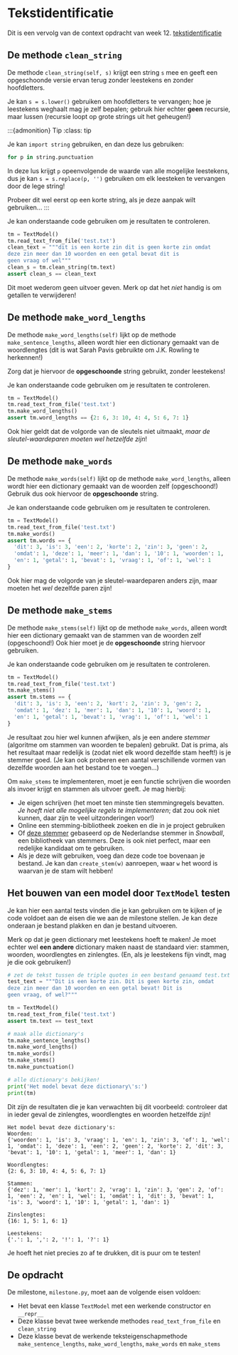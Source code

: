 # Tekstidentificatie

Dit is een vervolg van de context opdracht van week 12. [tekstidentificatie](12_text_id_begin.md)

## De methode `clean_string`

De methode `clean_string(self, s)` krijgt een string `s` mee en geeft een opgeschoonde versie ervan terug zonder
leestekens en zonder hoofdletters.

Je kan `s = s.lower()` gebruiken om hoofdletters te vervangen; hoe je leestekens weghaalt mag je zelf bepalen; gebruik hier echter **geen** recursie, maar lussen (recursie loopt op grote strings uit het geheugen!)

:::{admonition} Tip
:class: tip

Je kan `import string` gebruiken, en dan deze lus gebruiken:

```python
for p in string.punctuation
```

In deze lus krijgt `p` opeenvolgende de waarde van alle mogelijke leestekens, dus je kan `s = s.replace(p, '')` gebruiken om elk leesteken te vervangen door de lege string!

Probeer dit wel eerst op een korte string, als je deze aanpak wilt gebruiken...
:::

Je kan onderstaande code gebruiken om je resultaten te controleren.

```python
tm = TextModel()
tm.read_text_from_file('test.txt')
clean_text = """dit is een korte zin dit is geen korte zin omdat
deze zin meer dan 10 woorden en een getal bevat dit is
geen vraag of wel"""
clean_s = tm.clean_string(tm.text)
assert clean_s == clean_text
```

Dit moet wederom geen uitvoer geven. Merk op dat het *niet* handig is om getallen te verwijderen!

## De methode `make_word_lengths`

De methode `make_word_lengths(self)` lijkt op de methode `make_sentence_lengths`, alleen wordt hier een dictionary gemaakt van de woordlengtes (dit is wat Sarah Pavis gebruikte om J.K. Rowling te herkennen!)

Zorg dat je hiervoor de **opgeschoonde** string gebruikt, zonder leestekens!

Je kan onderstaande code gebruiken om je resultaten te controleren.

```python
tm = TextModel()
tm.read_text_from_file('test.txt')
tm.make_word_lengths()
assert tm.word_lengths == {2: 6, 3: 10, 4: 4, 5: 6, 7: 1}
```

Ook hier geldt dat de volgorde van de sleutels niet uitmaakt, *maar de sleutel-waardeparen moeten wel hetzelfde zijn*!

## De methode `make_words`

De methode `make_words(self)` lijkt op de methode `make_word_lengths`, alleen wordt hier een dictionary gemaakt van de woorden zelf (opgeschoond!) Gebruik dus ook hiervoor de **opgeschoonde** string.

Je kan onderstaande code gebruiken om je resultaten te controleren.

```python
tm = TextModel()
tm.read_text_from_file('test.txt')
tm.make_words()
assert tm.words == {
  'dit': 3, 'is': 3, 'een': 2, 'korte': 2, 'zin': 3, 'geen': 2,
  'omdat': 1, 'deze': 1, 'meer': 1, 'dan': 1, '10': 1, 'woorden': 1,
  'en': 1, 'getal': 1, 'bevat': 1, 'vraag': 1, 'of': 1, 'wel': 1
}
```

Ook hier mag de volgorde van je sleutel-waardeparen anders zijn, maar moeten het *wel* dezelfde paren zijn!

## De methode `make_stems`

De methode `make_stems(self)` lijkt op de methode `make_words`, alleen wordt hier een dictionary gemaakt van de
stammen van de woorden zelf (opgeschoond!) Ook hier moet je de **opgeschoonde** string hiervoor gebruiken.

Je kan onderstaande code gebruiken om je resultaten te controleren.

```python
tm = TextModel()
tm.read_text_from_file('test.txt')
tm.make_stems()
assert tm.stems == {
  'dit': 3, 'is': 3, 'een': 2, 'kort': 2, 'zin': 3, 'gen': 2,
  'omdat': 1, 'dez': 1, 'mer': 1, 'dan': 1, '10': 1, 'woord': 1,
  'en': 1, 'getal': 1, 'bevat': 1, 'vrag': 1, 'of': 1, 'wel': 1
}
```

Je resultaat zou hier wel kunnen afwijken, als je een andere *stemmer* (algoritme om stammen van woorden te bepalen)
gebruikt. Dat is prima, als het resultaat maar redelijk is (zodat niet elk woord dezelfde stam heeft!) is je stemmer
goed. (Je kan ook proberen een aantal verschillende vormen van dezelfde woorden aan het bestand toe te
voegen...)

Om `make_stems` te implementeren, moet je een functie schrijven die woorden als invoer krijgt en
stammen als uitvoer geeft. Je mag hierbij:

* Je eigen schrijven (het moet ten minste tien stemmingregels bevatten. *Je hoeft niet alle mogelijke regels te implementeren*; dat zou ook niet kunnen, daar zijn te veel uitzonderingen voor!)
* Online een stemming-bibliotheek zoeken en die in je project gebruiken
* Of [deze stemmer](../assets/snowball.py) gebaseerd op de Nederlandse stemmer in *Snowball*, een bibliotheek van stemmers. Deze is ook niet perfect, maar een redelijke kandidaat om te gebruiken.
* Als je deze wilt gebruiken, voeg dan deze code toe bovenaan je bestand. Je kan dan `create_stem(w)` aanroepen, waar `w` het woord is waarvan je de stam wilt hebben!

## Het bouwen van een model door `TextModel` testen

Je kan hier een aantal tests vinden die je kan gebruiken om te kijken of je code voldoet aan de eisen die we aan de milestone stellen. Je kan deze onderaan je bestand plakken en dan je bestand uitvoeren. 

Merk op dat je geen dictionary met leestekens hoeft te maken! Je moet echter wel **een andere** dictionary maken  naast de standaard vier: stammen, woorden, woordlengtes en zinlengtes. (En, als je leestekens fijn vindt, mag je die ook gebruiken!)

```python
# zet de tekst tussen de triple quotes in een bestand genaamd test.txt
test_text = """Dit is een korte zin. Dit is geen korte zin, omdat
deze zin meer dan 10 woorden en een getal bevat! Dit is
geen vraag, of wel?"""

tm = TextModel()
tm.read_text_from_file('test.txt')
assert tm.text == test_text

# maak alle dictionary's
tm.make_sentence_lengths()
tm.make_word_lengths()
tm.make_words()
tm.make_stems()
tm.make_punctuation()

# alle dictionary's bekijken!
print('Het model bevat deze dictionary\'s:')
print(tm)
```

Dit zijn de resultaten die je kan verwachten bij dit voorbeeld: controleer dat in ieder geval
de zinlengtes, woordlengtes en woorden hetzelfde zijn!

```text
Het model bevat deze dictionary's:
Woorden:
{'woorden': 1, 'is': 3, 'vraag': 1, 'en': 1, 'zin': 3, 'of': 1, 'wel': 1, 'omdat': 1, 'deze': 1, 'een': 2, 'geen': 2, 'korte': 2, 'dit': 3, 'bevat': 1, '10': 1, 'getal': 1, 'meer': 1, 'dan': 1}

Woordlengtes:
{2: 6, 3: 10, 4: 4, 5: 6, 7: 1}

Stammen:
{'dez': 1, 'mer': 1, 'kort': 2, 'vrag': 1, 'zin': 3, 'gen': 2, 'of': 1, 'een': 2, 'en': 1, 'wel': 1, 'omdat': 1, 'dit': 3, 'bevat': 1, 'is': 3, 'woord': 1, '10': 1, 'getal': 1, 'dan': 1}

Zinslengtes:
{16: 1, 5: 1, 6: 1}

Leestekens:
{'.': 1, ',': 2, '!': 1, '?': 1}
```

Je hoeft het niet precies zo af te drukken, dit is puur om te testen!


## De opdracht

De milestone, `milestone.py`, moet aan de volgende eisen voldoen:

* Het bevat een klasse `TextModel` met een werkende constructor en `__repr__`
* Deze klasse bevat twee werkende methodes `read_text_from_file` en `clean_string`
* Deze klasse bevat de werkende teksteigenschapmethode `make_sentence_lengths`, `make_word_lengths`, `make_words` en `make_stems`


